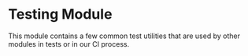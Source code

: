 # Testing Module
This module contains a few common test utilities that are used by other modules in tests or in our CI process. 
